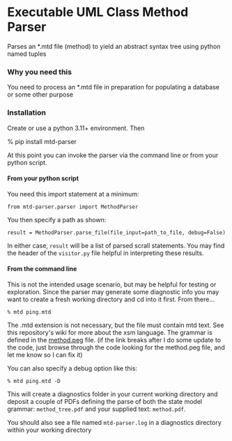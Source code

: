# Executable UML Class Method Parser

Parses an *.mtd file (method) to yield an abstract syntax tree using python named tuples

### Why you need this

You need to process an *.mtd file in preparation for populating a database or some other purpose

### Installation

Create or use a python 3.11+ environment. Then

% pip install mtd-parser

At this point you can invoke the parser via the command line or from your python script.

#### From your python script

You need this import statement at a minimum:

    from mtd-parser.parser import MethodParser

You then specify a path as shown:

    result = MethodParser.parse_file(file_input=path_to_file, debug=False)

In either case, `result` will be a list of parsed scrall statements. You may find the header of the `visitor.py`
file helpful in interpreting these results.

#### From the command line

This is not the intended usage scenario, but may be helpful for testing or exploration. Since the parser
may generate some diagnostic info you may want to create a fresh working directory and cd into it
first. From there...

    % mtd ping.mtd

The .mtd extension is not necessary, but the file must contain mtd text. See this repository's wiki for
more about the xsm language. The grammar is defined in the [method.peg](https://github.com/modelint/mtd-parser/blob/main/src/mtd_parser/method.peg) file. (if the link breaks after I do some update to the code, 
just browse through the code looking for the method.peg file, and let me know so I can fix it)

You can also specify a debug option like this:

    % mtd ping.mtd -D

This will create a diagnostics folder in your current working directory and deposit a couple of PDFs defining
the parse of both the state model grammar: `method_tree.pdf` and your supplied text: `method.pdf`.

You should also see a file named `mtd-parser.log` in a diagnostics directory within your working directory